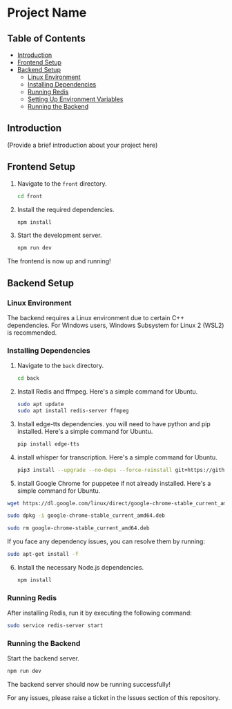 # Project Name

## Table of Contents

- [Introduction](#introduction)
- [Frontend Setup](#frontend-setup)
- [Backend Setup](#backend-setup)
  - [Linux Environment](#linux-environment)
  - [Installing Dependencies](#installing-dependencies)
  - [Running Redis](#running-redis)
  - [Setting Up Environment Variables](#setting-up-environment-variables)
  - [Running the Backend](#running-the-backend)

## Introduction

(Provide a brief introduction about your project here)

## Frontend Setup

1. Navigate to the `front` directory.
   ```bash
   cd front
   ```
2. Install the required dependencies.
   ```bash
   npm install
   ```
3. Start the development server.
   ```bash
   npm run dev
   ```

The frontend is now up and running!

## Backend Setup

### Linux Environment

The backend requires a Linux environment due to certain C++ dependencies. For Windows users, Windows Subsystem for Linux 2 (WSL2) is recommended.

### Installing Dependencies

1. Navigate to the `back` directory.
   ```bash
   cd back
   ```
2. Install Redis and ffmpeg. Here's a simple command for Ubuntu.
   ```bash
   sudo apt update
   sudo apt install redis-server ffmpeg
   ```
3. Install edge-tts dependencies. you will need to have python and pip installed. Here's a simple command for Ubuntu.
   ```bash
   pip install edge-tts
   ```
4. install whisper for transcription. Here's a simple command for Ubuntu.
   ```bash
   pip3 install --upgrade --no-deps --force-reinstall git+https://github.com/linto-ai/whisper-timestamped
   ```
5. install Google Chrome for puppetee if not already installed. Here's a simple command for Ubuntu.

```bash
wget https://dl.google.com/linux/direct/google-chrome-stable_current_amd64.deb

sudo dpkg -i google-chrome-stable_current_amd64.deb

sudo rm google-chrome-stable_current_amd64.deb
```

If you face any dependency issues, you can resolve them by running:

```bash
sudo apt-get install -f
```

6. Install the necessary Node.js dependencies.
   ```bash
   npm install
   ```

### Running Redis

After installing Redis, run it by executing the following command:

```bash
sudo service redis-server start
```

### Running the Backend

Start the backend server.

```bash
npm run dev
```

The backend server should now be running successfully!

For any issues, please raise a ticket in the Issues section of this repository.
